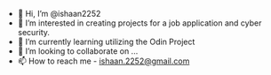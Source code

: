 - 👋 Hi, I’m @ishaan2252
- 👀 I’m interested in creating projects for a job application and cyber security.
- 🌱 I’m currently learning utilizing the Odin Project
- 💞️ I’m looking to collaborate on ...
- 📫 How to reach me - ishaan.2252@gmail.com

<!---
ishaan2252/ishaan2252 is a ✨ special ✨ repository because its `README.md` (this file) appears on your GitHub profile.
You can click the Preview link to take a look at your changes.
--->
